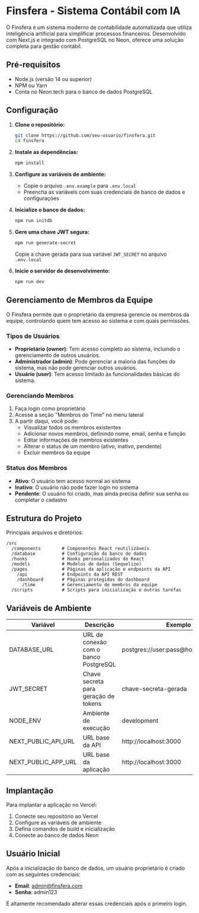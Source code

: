 # Finsfera - Sistema Contábil com IA

O Finsfera é um sistema moderno de contabilidade automatizada que utiliza inteligência artificial para simplificar processos financeiros. Desenvolvido com Next.js e integrado com PostgreSQL no Neon, oferece uma solução completa para gestão contábil.

## Pré-requisitos

- Node.js (versão 14 ou superior)
- NPM ou Yarn
- Conta no Neon.tech para o banco de dados PostgreSQL

## Configuração

1. **Clone o repositório:**

   ```bash
   git clone https://github.com/seu-usuario/finsfera.git
   cd finsfera
   ```

2. **Instale as dependências:**

   ```bash
   npm install
   ```

3. **Configure as variáveis de ambiente:**

   - Copie o arquivo `.env.example` para `.env.local`
   - Preencha as variáveis com suas credenciais de banco de dados e configurações

4. **Inicialize o banco de dados:**

   ```bash
   npm run initdb
   ```

5. **Gere uma chave JWT segura:**

   ```bash
   npm run generate-secret
   ```

   Copie a chave gerada para sua variável `JWT_SECRET` no arquivo `.env.local`

6. **Inicie o servidor de desenvolvimento:**
   ```bash
   npm run dev
   ```

## Gerenciamento de Membros da Equipe

O Finsfera permite que o proprietário da empresa gerencie os membros da equipe, controlando quem tem acesso ao sistema e com quais permissões.

### Tipos de Usuários

- **Proprietário (owner)**: Tem acesso completo ao sistema, incluindo o gerenciamento de outros usuários.
- **Administrador (admin)**: Pode gerenciar a maioria das funções do sistema, mas não pode gerenciar outros usuários.
- **Usuário (user)**: Tem acesso limitado às funcionalidades básicas do sistema.

### Gerenciando Membros

1. Faça login como proprietário
2. Acesse a seção "Membros do Time" no menu lateral
3. A partir daqui, você pode:
   - Visualizar todos os membros existentes
   - Adicionar novos membros, definindo nome, email, senha e função
   - Editar informações de membros existentes
   - Alterar o status de um membro (ativo, inativo, pendente)
   - Excluir membros da equipe

### Status dos Membros

- **Ativo**: O usuário tem acesso normal ao sistema
- **Inativo**: O usuário não pode fazer login no sistema
- **Pendente**: O usuário foi criado, mas ainda precisa definir sua senha ou completar o cadastro

## Estrutura do Projeto

Principais arquivos e diretórios:

```
/src
  /components        # Componentes React reutilizáveis
  /database          # Configuração do banco de dados
  /hooks             # Hooks personalizados do React
  /models            # Modelos de dados (Sequelize)
  /pages             # Páginas da aplicação e endpoints da API
    /api             # Endpoints da API REST
    /dashboard       # Páginas protegidas do dashboard
      /time          # Gerenciamento de membros da equipe
  /scripts           # Scripts para inicialização e outras tarefas
```

## Variáveis de Ambiente

| Variável            | Descrição                             | Exemplo                               |
| ------------------- | ------------------------------------- | ------------------------------------- |
| DATABASE_URL        | URL de conexão com o banco PostgreSQL | postgres://user:pass@host:port/dbname |
| JWT_SECRET          | Chave secreta para geração de tokens  | chave-secreta-gerada                  |
| NODE_ENV            | Ambiente de execução                  | development                           |
| NEXT_PUBLIC_API_URL | URL base da API                       | http://localhost:3000                 |
| NEXT_PUBLIC_APP_URL | URL base da aplicação                 | http://localhost:3000                 |

## Implantação

Para implantar a aplicação no Vercel:

1. Conecte seu repositório ao Vercel
2. Configure as variáveis de ambiente
3. Defina comandos de build e inicialização
4. Conecte ao banco de dados Neon

## Usuário Inicial

Após a inicialização do banco de dados, um usuário proprietário é criado com as seguintes credenciais:

- **Email**: admin@finsfera.com
- **Senha**: admin123

É altamente recomendado alterar essas credenciais após o primeiro login.
